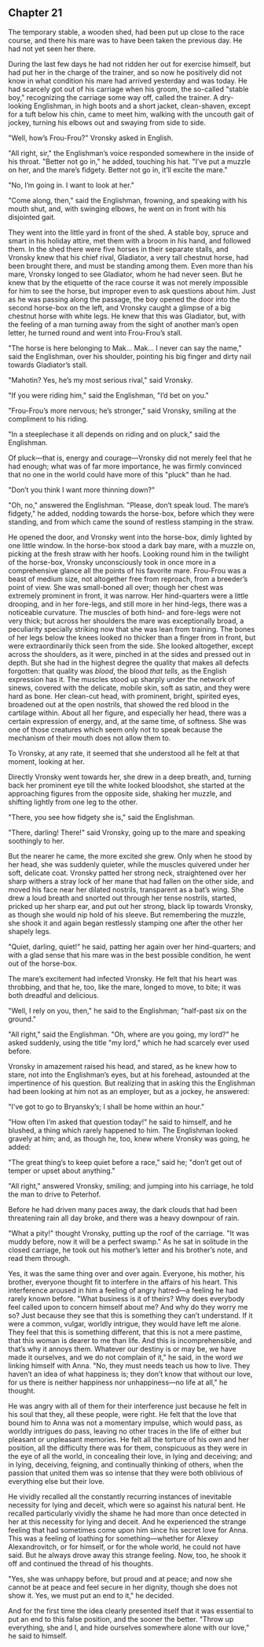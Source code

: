 ## Chapter 21


The temporary stable, a wooden shed, had been put up close to the race
course, and there his mare was to have been taken the previous day. He
had not yet seen her there.

During the last few days he had not ridden her out for exercise himself,
but had put her in the charge of the trainer, and so now he positively
did not know in what condition his mare had arrived yesterday and was
today. He had scarcely got out of his carriage when his groom, the
so-called "stable boy," recognizing the carriage some way off, called
the trainer. A dry-looking Englishman, in high boots and a short jacket,
clean-shaven, except for a tuft below his chin, came to meet him,
walking with the uncouth gait of jockey, turning his elbows out and
swaying from side to side.

"Well, how’s Frou-Frou?" Vronsky asked in English.

"All right, sir," the Englishman’s voice responded somewhere in the
inside of his throat. "Better not go in," he added, touching his hat.
"I’ve put a muzzle on her, and the mare’s fidgety. Better not go in,
it’ll excite the mare."

"No, I’m going in. I want to look at her."

"Come along, then," said the Englishman, frowning, and speaking with his
mouth shut, and, with swinging elbows, he went on in front with his
disjointed gait.

They went into the little yard in front of the shed. A stable boy,
spruce and smart in his holiday attire, met them with a broom in his
hand, and followed them. In the shed there were five horses in their
separate stalls, and Vronsky knew that his chief rival, Gladiator, a
very tall chestnut horse, had been brought there, and must be standing
among them. Even more than his mare, Vronsky longed to see Gladiator,
whom he had never seen. But he knew that by the etiquette of the race
course it was not merely impossible for him to see the horse, but
improper even to ask questions about him. Just as he was passing along
the passage, the boy opened the door into the second horse-box on the
left, and Vronsky caught a glimpse of a big chestnut horse with white
legs. He knew that this was Gladiator, but, with the feeling of a man
turning away from the sight of another man’s open letter, he turned
round and went into Frou-Frou’s stall.

"The horse is here belonging to Mak... Mak... I never can say the name,"
said the Englishman, over his shoulder, pointing his big finger and
dirty nail towards Gladiator’s stall.

"Mahotin? Yes, he’s my most serious rival," said Vronsky.

"If you were riding him," said the Englishman, "I’d bet on you."

"Frou-Frou’s more nervous; he’s stronger," said Vronsky, smiling at the
compliment to his riding.

"In a steeplechase it all depends on riding and on pluck," said the
Englishman.

Of pluck—that is, energy and courage—Vronsky did not merely feel that he
had enough; what was of far more importance, he was firmly convinced
that no one in the world could have more of this "pluck" than he had.

"Don’t you think I want more thinning down?"

"Oh, no," answered the Englishman. "Please, don’t speak loud. The mare’s
fidgety," he added, nodding towards the horse-box, before which they
were standing, and from which came the sound of restless stamping in the
straw.

He opened the door, and Vronsky went into the horse-box, dimly lighted
by one little window. In the horse-box stood a dark bay mare, with a
muzzle on, picking at the fresh straw with her hoofs. Looking round him
in the twilight of the horse-box, Vronsky unconsciously took in once
more in a comprehensive glance all the points of his favorite mare.
Frou-Frou was a beast of medium size, not altogether free from reproach,
from a breeder’s point of view. She was small-boned all over; though her
chest was extremely prominent in front, it was narrow. Her hind-quarters
were a little drooping, and in her fore-legs, and still more in her
hind-legs, there was a noticeable curvature. The muscles of both hind-
and fore-legs were not very thick; but across her shoulders the mare was
exceptionally broad, a peculiarity specially striking now that she was
lean from training. The bones of her legs below the knees looked no
thicker than a finger from in front, but were extraordinarily thick seen
from the side. She looked altogether, except across the shoulders, as it
were, pinched in at the sides and pressed out in depth. But she had in
the highest degree the quality that makes all defects forgotten: that
quality was _blood_, the blood _that tells_, as the English expression
has it. The muscles stood up sharply under the network of sinews,
covered with the delicate, mobile skin, soft as satin, and they were
hard as bone. Her clean-cut head, with prominent, bright, spirited eyes,
broadened out at the open nostrils, that showed the red blood in the
cartilage within. About all her figure, and especially her head, there
was a certain expression of energy, and, at the same time, of softness.
She was one of those creatures which seem only not to speak because the
mechanism of their mouth does not allow them to.

To Vronsky, at any rate, it seemed that she understood all he felt at
that moment, looking at her.

Directly Vronsky went towards her, she drew in a deep breath, and,
turning back her prominent eye till the white looked bloodshot, she
started at the approaching figures from the opposite side, shaking her
muzzle, and shifting lightly from one leg to the other.

"There, you see how fidgety she is," said the Englishman.

"There, darling! There!" said Vronsky, going up to the mare and speaking
soothingly to her.

But the nearer he came, the more excited she grew. Only when he stood by
her head, she was suddenly quieter, while the muscles quivered under her
soft, delicate coat. Vronsky patted her strong neck, straightened over
her sharp withers a stray lock of her mane that had fallen on the other
side, and moved his face near her dilated nostrils, transparent as a
bat’s wing. She drew a loud breath and snorted out through her tense
nostrils, started, pricked up her sharp ear, and put out her strong,
black lip towards Vronsky, as though she would nip hold of his sleeve.
But remembering the muzzle, she shook it and again began restlessly
stamping one after the other her shapely legs.

"Quiet, darling, quiet!" he said, patting her again over her
hind-quarters; and with a glad sense that his mare was in the best
possible condition, he went out of the horse-box.

The mare’s excitement had infected Vronsky. He felt that his heart was
throbbing, and that he, too, like the mare, longed to move, to bite; it
was both dreadful and delicious.

"Well, I rely on you, then," he said to the Englishman; "half-past six
on the ground."

"All right," said the Englishman. "Oh, where are you going, my lord?" he
asked suddenly, using the title "my lord," which he had scarcely ever
used before.

Vronsky in amazement raised his head, and stared, as he knew how to
stare, not into the Englishman’s eyes, but at his forehead, astounded at
the impertinence of his question. But realizing that in asking this the
Englishman had been looking at him not as an employer, but as a jockey,
he answered:

"I’ve got to go to Bryansky’s; I shall be home within an hour."

"How often I’m asked that question today!" he said to himself, and he
blushed, a thing which rarely happened to him. The Englishman looked
gravely at him; and, as though he, too, knew where Vronsky was going, he
added:

"The great thing’s to keep quiet before a race," said he; "don’t get out
of temper or upset about anything."

"All right," answered Vronsky, smiling; and jumping into his carriage,
he told the man to drive to Peterhof.

Before he had driven many paces away, the dark clouds that had been
threatening rain all day broke, and there was a heavy downpour of rain.

"What a pity!" thought Vronsky, putting up the roof of the carriage. "It
was muddy before, now it will be a perfect swamp." As he sat in solitude
in the closed carriage, he took out his mother’s letter and his
brother’s note, and read them through.

Yes, it was the same thing over and over again. Everyone, his mother,
his brother, everyone thought fit to interfere in the affairs of his
heart. This interference aroused in him a feeling of angry hatred—a
feeling he had rarely known before. "What business is it of theirs? Why
does everybody feel called upon to concern himself about me? And why do
they worry me so? Just because they see that this is something they
can’t understand. If it were a common, vulgar, worldly intrigue, they
would have left me alone. They feel that this is something different,
that this is not a mere pastime, that this woman is dearer to me than
life. And this is incomprehensible, and that’s why it annoys them.
Whatever our destiny is or may be, we have made it ourselves, and we do
not complain of it," he said, in the word _we_ linking himself with
Anna. "No, they must needs teach us how to live. They haven’t an idea of
what happiness is; they don’t know that without our love, for us there
is neither happiness nor unhappiness—no life at all," he thought.

He was angry with all of them for their interference just because he
felt in his soul that they, all these people, were right. He felt that
the love that bound him to Anna was not a momentary impulse, which would
pass, as worldly intrigues do pass, leaving no other traces in the life
of either but pleasant or unpleasant memories. He felt all the torture
of his own and her position, all the difficulty there was for them,
conspicuous as they were in the eye of all the world, in concealing
their love, in lying and deceiving; and in lying, deceiving, feigning,
and continually thinking of others, when the passion that united them
was so intense that they were both oblivious of everything else but
their love.

He vividly recalled all the constantly recurring instances of inevitable
necessity for lying and deceit, which were so against his natural bent.
He recalled particularly vividly the shame he had more than once
detected in her at this necessity for lying and deceit. And he
experienced the strange feeling that had sometimes come upon him since
his secret love for Anna. This was a feeling of loathing for
something—whether for Alexey Alexandrovitch, or for himself, or for the
whole world, he could not have said. But he always drove away this
strange feeling. Now, too, he shook it off and continued the thread of
his thoughts.

"Yes, she was unhappy before, but proud and at peace; and now she cannot
be at peace and feel secure in her dignity, though she does not show it.
Yes, we must put an end to it," he decided.

And for the first time the idea clearly presented itself that it was
essential to put an end to this false position, and the sooner the
better. "Throw up everything, she and I, and hide ourselves somewhere
alone with our love," he said to himself.



